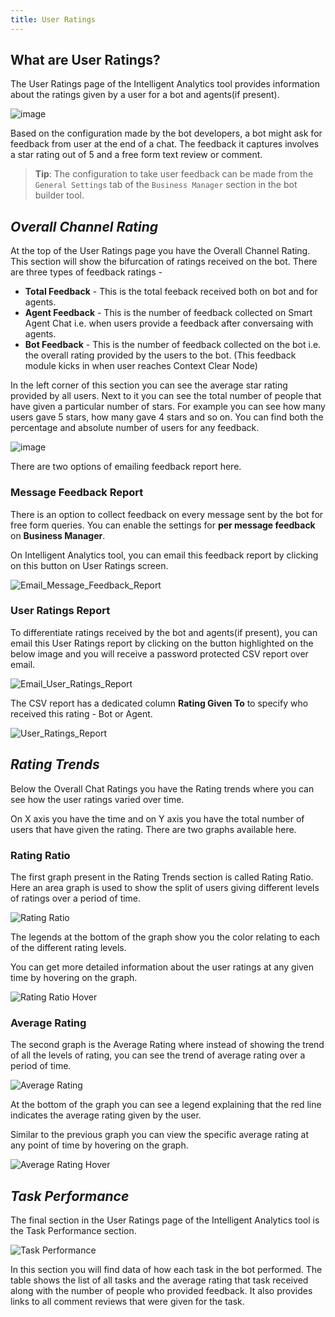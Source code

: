 ```yaml
---
title: User Ratings
---
```


## What are User Ratings?

The User Ratings page of the Intelligent Analytics tool provides information about the ratings given by a user for a bot and agents(if present). 

![image](https://user-images.githubusercontent.com/75118325/117293701-5b490300-ae8f-11eb-9a66-a0f0d4ce7b87.png)

Based on the configuration made by the bot developers, a bot might ask for feedback from user at the end of a chat. The feedback it captures involves a star rating out of 5 and a free form text review or comment. 

> **Tip**: The configuration to take user feedback can be made from the `General Settings` tab of the `Business Manager` section in the bot builder tool.

## ***Overall Channel Rating***

At the top of the User Ratings page you have the Overall Channel Rating. This section will show the bifurcation of ratings received on the bot. There are three types of feedback ratings - 
* **Total Feedback** - This is the total feeback received both on bot and for agents.
* **Agent Feedback** - This is the number of feedback collected on Smart Agent Chat i.e. when users provide a feedback after conversaing with agents.
* **Bot Feedback** - This is the number of feedback collected on the bot i.e. the overall rating provided by the users to the bot. (This feedback module kicks in when user reaches Context Clear Node)

In the left corner of this section you can see the average star rating provided by all users. Next to it you can see the total number of people that have given a particular number of stars. For example you can see how many users gave 5 stars, how many gave 4 stars and so on. You can find both the percentage and absolute number of users for any feedback. 

![image](https://user-images.githubusercontent.com/75118325/117293889-98ad9080-ae8f-11eb-99ab-913f863df571.png)

There are two options of emailing feedback report here.

### Message Feedback Report

There is an option to collect feedback on every message sent by the bot for free form queries. You can enable the settings for **per message feedback** on **Business Manager**. 

On Intelligent Analytics tool, you can email this feedback report by clicking on this button on User Ratings screen. 

![Email_Message_Feedback_Report](assets/emailmessagefeedback.png)

### User Ratings Report

To differentiate ratings received by the bot and agents(if present), you can email this User Ratings report by clicking on the button highlighted on the below image and you will receive a password protected CSV report over email. 

![Email_User_Ratings_Report](assets/emailuserratings.png)

The CSV report has a dedicated column **Rating Given To** to specify who received this rating - Bot or Agent.

![User_Ratings_Report](assets/agent_bot_ratings.png)

## ***Rating Trends***
Below the Overall Chat Ratings you have the Rating trends where you can see how the user ratings varied over time.

On X axis you have the time and on Y axis you have the total number of users that have given the rating. There are two graphs available here.

### Rating Ratio
The first graph present in the Rating Trends section is called Rating Ratio. Here an area graph is used to show the split of users giving different levels of ratings over a period of time.

![Rating Ratio](assets/user-ratings-rating-ratio.png)

The legends at the bottom of the graph show you the color relating to each of the different rating levels.

You can get more detailed information about the user ratings at any given time by hovering on the graph.

![Rating Ratio Hover](assets/user-ratings-ratio-hover.png)

### Average Rating
The second graph is the Average Rating where instead of showing the trend of all the levels of rating, you can see the trend of average rating over a period of time.

![Average Rating](assets/user-ratings-average-ratings.png)

At the bottom of the graph you can see a legend explaining that the red line indicates the average rating given by the user.

Similar to the previous graph you can view the specific average rating at any point of time by hovering on the graph.

![Average Rating Hover](assets/user-ratings-average-hover.png)

## ***Task Performance***
The final section in the User Ratings page of the Intelligent Analytics tool is the Task Performance section. 

![Task Performance](assets/user-ratings-task-performance.png)

In this section you will find data of how each task in the bot performed. The table shows the list of all tasks and the average rating that task received along with the number of people who provided feedback. It also provides links to all comment reviews that were given for the task.
